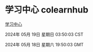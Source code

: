 # 学习中心 colearnhub
[学习中心](http://219.139.198.204:56308/colearnhub/)

2024年 05月 19日 星期日 03:50:03 CST

2024年 05月 18日 星期六 19:50:03 GMT
